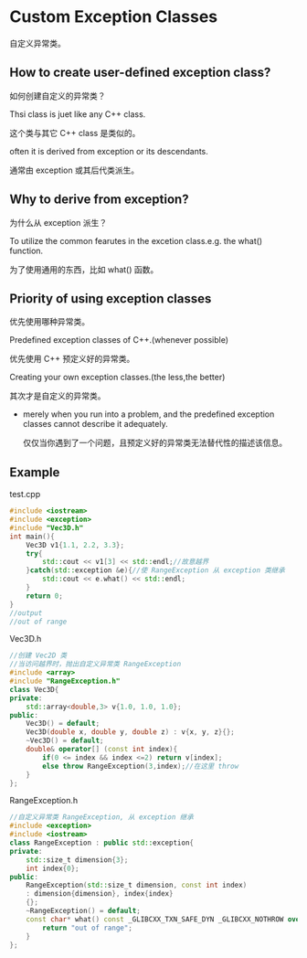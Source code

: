 # Custom Exception Classes

自定义异常类。

## How to create user-defined exception class?

如何创建自定义的异常类？

Thsi class is juet like any C++ class.

这个类与其它 C++ class 是类似的。

often it is derived from exception or its descendants.

通常由 exception 或其后代类派生。

## Why to derive from exception?

为什么从 exception 派生？

To utilize the common fearutes in the excetion class.e.g. the what() function.

为了使用通用的东西，比如 what() 函数。

## Priority of using exception classes

优先使用哪种异常类。

Predefined exception classes of C++.(whenever possible)

优先使用 C++ 预定义好的异常类。

Creating your own exception classes.(the less,the better)

其次才是自定义的异常类。

- merely when you run into a problem, and the predefined exception classes cannot describe it adequately.

  仅仅当你遇到了一个问题，且预定义好的异常类无法替代性的描述该信息。

## Example

test.cpp

~~~C++
#include <iostream>
#include <exception>
#include "Vec3D.h"
int main(){
    Vec3D v1{1.1, 2.2, 3.3};
    try{
        std::cout << v1[3] << std::endl;//故意越界
    }catch(std::exception &e){//使 RangeException 从 exception 类继承
        std::cout << e.what() << std::endl;
    }
    return 0;
}
//output
//out of range
~~~

Vec3D.h

~~~C++
//创建 Vec2D 类
//当访问越界时，抛出自定义异常类 RangeException
#include <array>
#include "RangeException.h"
class Vec3D{
private:
    std::array<double,3> v{1.0, 1.0, 1.0};
public:
    Vec3D() = default;
    Vec3D(double x, double y, double z) : v{x, y, z}{};
    ~Vec3D() = default;
    double& operator[] (const int index){
        if(0 <= index && index <=2) return v[index];
        else throw RangeException(3,index);//在这里 throw
    }
};
~~~

RangeException.h

~~~C++
//自定义异常类 RangeException, 从 exception 继承
#include <exception>
#include <iostream>
class RangeException : public std::exception{
private:
    std::size_t dimension{3};
    int index{0};
public:
    RangeException(std::size_t dimension, const int index)
    : dimension{dimension}, index{index}
    {};
    ~RangeException() = default;
    const char* what() const _GLIBCXX_TXN_SAFE_DYN _GLIBCXX_NOTHROW override {
        return "out of range";
    }
};
~~~

